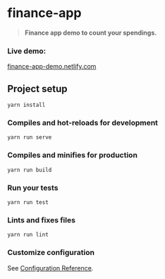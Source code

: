 # finance-app

> **Finance app demo to count your spendings.**

### Live demo:
<a href="https://finance-app-demo.netlify.com" target="_blank">finance-app-demo.netlify.com</a>

## Project setup
```
yarn install
```

### Compiles and hot-reloads for development
```
yarn run serve
```

### Compiles and minifies for production
```
yarn run build
```

### Run your tests
```
yarn run test
```

### Lints and fixes files
```
yarn run lint
```

### Customize configuration
See [Configuration Reference](https://cli.vuejs.org/config/).
